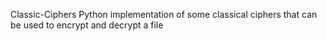 Classic-Ciphers
Python implementation of some classical ciphers that can be used to encrypt and decrypt a file
